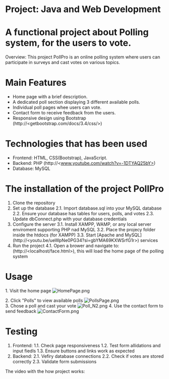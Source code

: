 # Project: Java and Web Development

# A functional project about Polling system, for the users to vote.

Overview:
This project PollPro is an online polling system where users can participate in surveys and cast votes on various topics.

# Main Features

* Home page with a brief description.
* A dedicated poll section displaying 3 different available polls.
* Individual poll pages whee users can vote.
* Contact form to receive feedback from the users.
* Responsive design using Bootstrap (http://\<getbootstrap.com/docs/3.4/css/>)

# Technologies that has been used

* Frontend: HTML, CSS(Bootstrap), JavaScript.
* Backend: PHP (http://<www.youtube.com/watch?v=-1DTYAQ25bY>)
* Database: MySQL

# The installation of the project PollPro

1. Clone the repository
2. Set up the database
2.1. Import database.sql into your MySQL database
2.2. Ensure your database has tables for users, polls, and votes
2.3. Update dbConnect.php with your database credentials
3. Configure the server
3.1. Install XAMPP, WAMP, or any local server enviroment supporting PHP nad MySQL
3.2. Place the projecy folder inside the htdocs (for XAMPP)
3.3. Start [Apache and MySQL] (http://<youtu.be/ueWpNe0PG34?si=gbYMA69KXWSrfG1r>) services
4. Run the project
4.1. Open a brower and navigate to: (http://\<localhost/face.html>), this will load the home page of the polling system

# Usage

1\. Visit the home page
![HomePage.png](https://github.com/ayaaiden/Ayaulym_Myrzatay_92003661_Project_Java_Web_Development_Phase_2/blob/6bed666b53d54255f08c96f72158342e04ec2c45/HomePage.png)

2\. Click "Polls" to view available polls
![PollsPage.png](https://github.com/ayaaiden/Ayaulym_Myrzatay_92003661_Project_Java_Web_Development_Phase_2/blob/9c2d742003250e4abcb7ab3640acd7e60900b1f5/PollsPage.png)
<br>
3\. Chose a poll and cast your vote
![Poll_N2.png](https://github.com/ayaaiden/Ayaulym_Myrzatay_92003661_Project_Java_Web_Development_Phase_2/blob/6dad81e68f194a9824e36ddb7a01d76316be9bc9/Poll_N2.png)
4\. Use the contact form to send feedback
![ContactForm.png](https://github.com/ayaaiden/Ayaulym_Myrzatay_92003661_Project_Java_Web_Development_Phase_2/blob/6dad81e68f194a9824e36ddb7a01d76316be9bc9/ContactForm.png)

# Testing

1. Frontend:
1.1. Check page responsiveness
1.2. Test form allidations and input fiedls
1.3. Ensure buttons and links work as expected
2. Backend:
2.1. Vefiry database connections
2.2. Check if votes are stored correctly
2.3. Validate form submissions

The video with the how project works:
